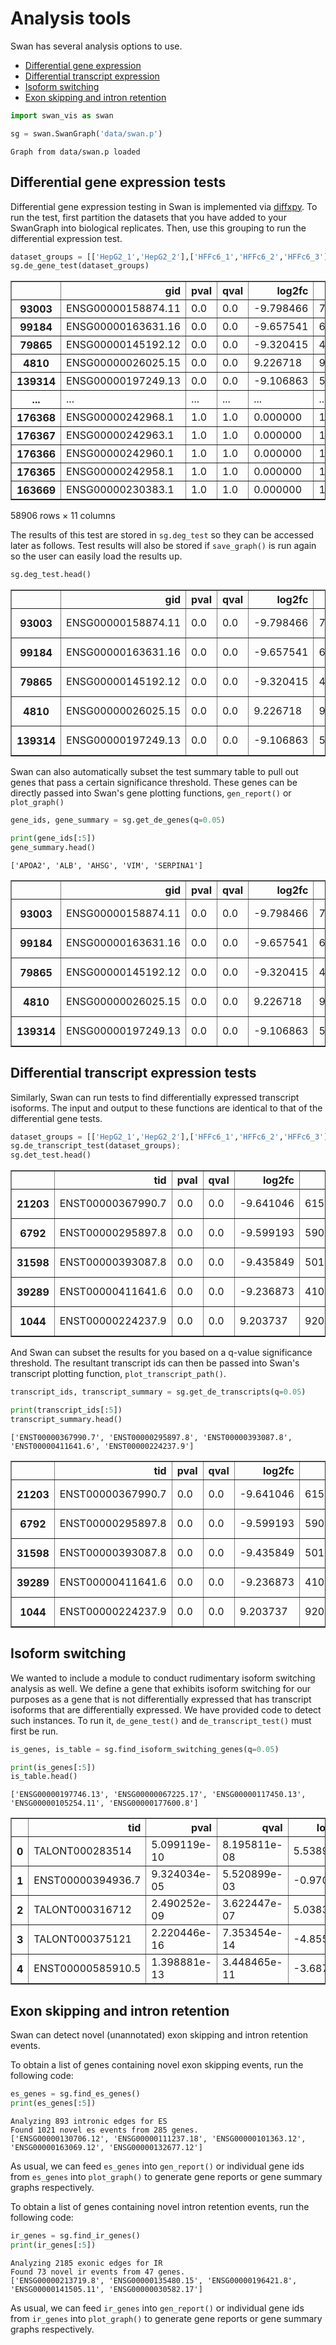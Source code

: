 # Analysis tools

Swan has several analysis options to use. 
* [Differential gene expression](#deg)
* [Differential transcript expression](#det)
* [Isoform switching](#is)
* [Exon skipping and intron retention](#es_ir)


```python
import swan_vis as swan

sg = swan.SwanGraph('data/swan.p')
```

    Graph from data/swan.p loaded


## <a name="deg"></a>Differential gene expression tests

Differential gene expression testing in Swan is implemented via [diffxpy](https://github.com/theislab/diffxpy). To run the test, first partition the datasets that you have added to your SwanGraph into biological replicates. Then, use this grouping to run the differential expression test.


```python
dataset_groups = [['HepG2_1','HepG2_2'],['HFFc6_1','HFFc6_2','HFFc6_3']]
sg.de_gene_test(dataset_groups)
```

<table border="1" class="dataframe">
  <thead>
    <tr style="text-align: right;">
      <th></th>
      <th>gid</th>
      <th>pval</th>
      <th>qval</th>
      <th>log2fc</th>
      <th>mean</th>
      <th>zero_mean</th>
      <th>grad</th>
      <th>coef_mle</th>
      <th>coef_sd</th>
      <th>ll</th>
      <th>gname</th>
    </tr>
  </thead>
  <tbody>
    <tr>
      <th>93003</th>
      <td>ENSG00000158874.11</td>
      <td>0.0</td>
      <td>0.0</td>
      <td>-9.798466</td>
      <td>7203.040430</td>
      <td>False</td>
      <td>8.236582e-07</td>
      <td>-9.798466</td>
      <td>0.597998</td>
      <td>-21.964623</td>
      <td>APOA2</td>
    </tr>
    <tr>
      <th>99184</th>
      <td>ENSG00000163631.16</td>
      <td>0.0</td>
      <td>0.0</td>
      <td>-9.657541</td>
      <td>6256.314453</td>
      <td>False</td>
      <td>2.962665e-07</td>
      <td>-9.657541</td>
      <td>0.583054</td>
      <td>-20.338973</td>
      <td>ALB</td>
    </tr>
    <tr>
      <th>79865</th>
      <td>ENSG00000145192.12</td>
      <td>0.0</td>
      <td>0.0</td>
      <td>-9.320415</td>
      <td>4466.045703</td>
      <td>False</td>
      <td>4.583478e-08</td>
      <td>-9.320415</td>
      <td>0.591606</td>
      <td>-20.613694</td>
      <td>AHSG</td>
    </tr>
    <tr>
      <th>4810</th>
      <td>ENSG00000026025.15</td>
      <td>0.0</td>
      <td>0.0</td>
      <td>9.226718</td>
      <td>9419.225325</td>
      <td>False</td>
      <td>1.069652e-06</td>
      <td>9.226718</td>
      <td>0.569277</td>
      <td>-24.014993</td>
      <td>VIM</td>
    </tr>
    <tr>
      <th>139314</th>
      <td>ENSG00000197249.13</td>
      <td>0.0</td>
      <td>0.0</td>
      <td>-9.106863</td>
      <td>5051.564227</td>
      <td>False</td>
      <td>1.033368e-06</td>
      <td>-9.106863</td>
      <td>0.496072</td>
      <td>-20.785889</td>
      <td>SERPINA1</td>
    </tr>
    <tr>
      <th>...</th>
      <td>...</td>
      <td>...</td>
      <td>...</td>
      <td>...</td>
      <td>...</td>
      <td>...</td>
      <td>...</td>
      <td>...</td>
      <td>...</td>
      <td>...</td>
      <td>...</td>
    </tr>
    <tr>
      <th>176368</th>
      <td>ENSG00000242968.1</td>
      <td>1.0</td>
      <td>1.0</td>
      <td>0.000000</td>
      <td>1.000000</td>
      <td>False</td>
      <td>0.000000e+00</td>
      <td>0.000000</td>
      <td>0.912871</td>
      <td>0.000000</td>
      <td>AC096992.1</td>
    </tr>
    <tr>
      <th>176367</th>
      <td>ENSG00000242963.1</td>
      <td>1.0</td>
      <td>1.0</td>
      <td>0.000000</td>
      <td>1.000000</td>
      <td>False</td>
      <td>0.000000e+00</td>
      <td>0.000000</td>
      <td>0.912871</td>
      <td>0.000000</td>
      <td>AC026336.1</td>
    </tr>
    <tr>
      <th>176366</th>
      <td>ENSG00000242960.1</td>
      <td>1.0</td>
      <td>1.0</td>
      <td>0.000000</td>
      <td>1.000000</td>
      <td>False</td>
      <td>0.000000e+00</td>
      <td>0.000000</td>
      <td>0.912871</td>
      <td>0.000000</td>
      <td>FTH1P23</td>
    </tr>
    <tr>
      <th>176365</th>
      <td>ENSG00000242958.1</td>
      <td>1.0</td>
      <td>1.0</td>
      <td>0.000000</td>
      <td>1.000000</td>
      <td>False</td>
      <td>0.000000e+00</td>
      <td>0.000000</td>
      <td>0.912871</td>
      <td>0.000000</td>
      <td>AC040975.1</td>
    </tr>
    <tr>
      <th>163669</th>
      <td>ENSG00000230383.1</td>
      <td>1.0</td>
      <td>1.0</td>
      <td>0.000000</td>
      <td>1.000000</td>
      <td>False</td>
      <td>0.000000e+00</td>
      <td>0.000000</td>
      <td>0.912871</td>
      <td>0.000000</td>
      <td>AC009245.1</td>
    </tr>
  </tbody>
</table>
<p>58906 rows × 11 columns</p>
</div>



The results of this test are stored in `sg.deg_test` so they can be accessed later as follows. Test results will also be stored if `save_graph()` is run again so the user can easily load the results up.


```python
sg.deg_test.head()
```

<div>
<table border="1" class="dataframe">
  <thead>
    <tr style="text-align: right;">
      <th></th>
      <th>gid</th>
      <th>pval</th>
      <th>qval</th>
      <th>log2fc</th>
      <th>mean</th>
      <th>zero_mean</th>
      <th>grad</th>
      <th>coef_mle</th>
      <th>coef_sd</th>
      <th>ll</th>
      <th>gname</th>
    </tr>
  </thead>
  <tbody>
    <tr>
      <th>93003</th>
      <td>ENSG00000158874.11</td>
      <td>0.0</td>
      <td>0.0</td>
      <td>-9.798466</td>
      <td>7203.040430</td>
      <td>False</td>
      <td>8.236582e-07</td>
      <td>-9.798466</td>
      <td>0.597998</td>
      <td>-21.964623</td>
      <td>APOA2</td>
    </tr>
    <tr>
      <th>99184</th>
      <td>ENSG00000163631.16</td>
      <td>0.0</td>
      <td>0.0</td>
      <td>-9.657541</td>
      <td>6256.314453</td>
      <td>False</td>
      <td>2.962665e-07</td>
      <td>-9.657541</td>
      <td>0.583054</td>
      <td>-20.338973</td>
      <td>ALB</td>
    </tr>
    <tr>
      <th>79865</th>
      <td>ENSG00000145192.12</td>
      <td>0.0</td>
      <td>0.0</td>
      <td>-9.320415</td>
      <td>4466.045703</td>
      <td>False</td>
      <td>4.583478e-08</td>
      <td>-9.320415</td>
      <td>0.591606</td>
      <td>-20.613694</td>
      <td>AHSG</td>
    </tr>
    <tr>
      <th>4810</th>
      <td>ENSG00000026025.15</td>
      <td>0.0</td>
      <td>0.0</td>
      <td>9.226718</td>
      <td>9419.225325</td>
      <td>False</td>
      <td>1.069652e-06</td>
      <td>9.226718</td>
      <td>0.569277</td>
      <td>-24.014993</td>
      <td>VIM</td>
    </tr>
    <tr>
      <th>139314</th>
      <td>ENSG00000197249.13</td>
      <td>0.0</td>
      <td>0.0</td>
      <td>-9.106863</td>
      <td>5051.564227</td>
      <td>False</td>
      <td>1.033368e-06</td>
      <td>-9.106863</td>
      <td>0.496072</td>
      <td>-20.785889</td>
      <td>SERPINA1</td>
    </tr>
  </tbody>
</table>
</div>



Swan can also automatically subset the test summary table to pull out genes that pass a certain significance threshold. These genes can be directly passed into Swan's gene plotting functions, `gen_report()` or `plot_graph()`


```python
gene_ids, gene_summary = sg.get_de_genes(q=0.05)
```


```python
print(gene_ids[:5])
gene_summary.head()
```

    ['APOA2', 'ALB', 'AHSG', 'VIM', 'SERPINA1']

<div>
<table border="1" class="dataframe">
  <thead>
    <tr style="text-align: right;">
      <th></th>
      <th>gid</th>
      <th>pval</th>
      <th>qval</th>
      <th>log2fc</th>
      <th>mean</th>
      <th>zero_mean</th>
      <th>grad</th>
      <th>coef_mle</th>
      <th>coef_sd</th>
      <th>ll</th>
      <th>gname</th>
    </tr>
  </thead>
  <tbody>
    <tr>
      <th>93003</th>
      <td>ENSG00000158874.11</td>
      <td>0.0</td>
      <td>0.0</td>
      <td>-9.798466</td>
      <td>7203.040430</td>
      <td>False</td>
      <td>8.236582e-07</td>
      <td>-9.798466</td>
      <td>0.597998</td>
      <td>-21.964623</td>
      <td>APOA2</td>
    </tr>
    <tr>
      <th>99184</th>
      <td>ENSG00000163631.16</td>
      <td>0.0</td>
      <td>0.0</td>
      <td>-9.657541</td>
      <td>6256.314453</td>
      <td>False</td>
      <td>2.962665e-07</td>
      <td>-9.657541</td>
      <td>0.583054</td>
      <td>-20.338973</td>
      <td>ALB</td>
    </tr>
    <tr>
      <th>79865</th>
      <td>ENSG00000145192.12</td>
      <td>0.0</td>
      <td>0.0</td>
      <td>-9.320415</td>
      <td>4466.045703</td>
      <td>False</td>
      <td>4.583478e-08</td>
      <td>-9.320415</td>
      <td>0.591606</td>
      <td>-20.613694</td>
      <td>AHSG</td>
    </tr>
    <tr>
      <th>4810</th>
      <td>ENSG00000026025.15</td>
      <td>0.0</td>
      <td>0.0</td>
      <td>9.226718</td>
      <td>9419.225325</td>
      <td>False</td>
      <td>1.069652e-06</td>
      <td>9.226718</td>
      <td>0.569277</td>
      <td>-24.014993</td>
      <td>VIM</td>
    </tr>
    <tr>
      <th>139314</th>
      <td>ENSG00000197249.13</td>
      <td>0.0</td>
      <td>0.0</td>
      <td>-9.106863</td>
      <td>5051.564227</td>
      <td>False</td>
      <td>1.033368e-06</td>
      <td>-9.106863</td>
      <td>0.496072</td>
      <td>-20.785889</td>
      <td>SERPINA1</td>
    </tr>
  </tbody>
</table>
</div>



## <a name="det"></a>Differential transcript expression tests

Similarly, Swan can run tests to find differentially expressed transcript isoforms. The input and output to these functions are identical to that of the differential gene tests.


```python
dataset_groups = [['HepG2_1','HepG2_2'],['HFFc6_1','HFFc6_2','HFFc6_3']]
sg.de_transcript_test(dataset_groups);
sg.det_test.head()
```


<div>
<table border="1" class="dataframe">
  <thead>
    <tr style="text-align: right;">
      <th></th>
      <th>tid</th>
      <th>pval</th>
      <th>qval</th>
      <th>log2fc</th>
      <th>mean</th>
      <th>zero_mean</th>
      <th>grad</th>
      <th>coef_mle</th>
      <th>coef_sd</th>
      <th>ll</th>
      <th>gid</th>
      <th>gname</th>
    </tr>
  </thead>
  <tbody>
    <tr>
      <th>21203</th>
      <td>ENST00000367990.7</td>
      <td>0.0</td>
      <td>0.0</td>
      <td>-9.641046</td>
      <td>6153.972461</td>
      <td>False</td>
      <td>2.680981e-07</td>
      <td>-9.641046</td>
      <td>0.599458</td>
      <td>-21.723931</td>
      <td>ENSG00000158874.11</td>
      <td>APOA2</td>
    </tr>
    <tr>
      <th>6792</th>
      <td>ENST00000295897.8</td>
      <td>0.0</td>
      <td>0.0</td>
      <td>-9.599193</td>
      <td>5901.748828</td>
      <td>False</td>
      <td>7.406762e-07</td>
      <td>-9.599193</td>
      <td>0.583689</td>
      <td>-20.330176</td>
      <td>ENSG00000163631.16</td>
      <td>ALB</td>
    </tr>
    <tr>
      <th>31598</th>
      <td>ENST00000393087.8</td>
      <td>0.0</td>
      <td>0.0</td>
      <td>-9.435849</td>
      <td>5012.441016</td>
      <td>False</td>
      <td>6.445624e-07</td>
      <td>-9.435849</td>
      <td>0.584451</td>
      <td>-20.120285</td>
      <td>ENSG00000197249.13</td>
      <td>SERPINA1</td>
    </tr>
    <tr>
      <th>39289</th>
      <td>ENST00000411641.6</td>
      <td>0.0</td>
      <td>0.0</td>
      <td>-9.236873</td>
      <td>4108.149609</td>
      <td>False</td>
      <td>4.956935e-08</td>
      <td>-9.236873</td>
      <td>0.592742</td>
      <td>-20.527872</td>
      <td>ENSG00000145192.12</td>
      <td>AHSG</td>
    </tr>
    <tr>
      <th>1044</th>
      <td>ENST00000224237.9</td>
      <td>0.0</td>
      <td>0.0</td>
      <td>9.203737</td>
      <td>9205.245637</td>
      <td>False</td>
      <td>1.456279e-06</td>
      <td>9.203737</td>
      <td>0.569203</td>
      <td>-23.507290</td>
      <td>ENSG00000026025.15</td>
      <td>VIM</td>
    </tr>
  </tbody>
</table>
</div>



And Swan can subset the results for you based on a q-value significance threshold. The resultant transcript ids can then be passed into Swan's transcript plotting function, `plot_transcript_path()`.


```python
transcript_ids, transcript_summary = sg.get_de_transcripts(q=0.05)
```


```python
print(transcript_ids[:5])
transcript_summary.head()
```

    ['ENST00000367990.7', 'ENST00000295897.8', 'ENST00000393087.8', 'ENST00000411641.6', 'ENST00000224237.9']





<div>
<table border="1" class="dataframe">
  <thead>
    <tr style="text-align: right;">
      <th></th>
      <th>tid</th>
      <th>pval</th>
      <th>qval</th>
      <th>log2fc</th>
      <th>mean</th>
      <th>zero_mean</th>
      <th>grad</th>
      <th>coef_mle</th>
      <th>coef_sd</th>
      <th>ll</th>
      <th>gid</th>
      <th>gname</th>
    </tr>
  </thead>
  <tbody>
    <tr>
      <th>21203</th>
      <td>ENST00000367990.7</td>
      <td>0.0</td>
      <td>0.0</td>
      <td>-9.641046</td>
      <td>6153.972461</td>
      <td>False</td>
      <td>2.680981e-07</td>
      <td>-9.641046</td>
      <td>0.599458</td>
      <td>-21.723931</td>
      <td>ENSG00000158874.11</td>
      <td>APOA2</td>
    </tr>
    <tr>
      <th>6792</th>
      <td>ENST00000295897.8</td>
      <td>0.0</td>
      <td>0.0</td>
      <td>-9.599193</td>
      <td>5901.748828</td>
      <td>False</td>
      <td>7.406762e-07</td>
      <td>-9.599193</td>
      <td>0.583689</td>
      <td>-20.330176</td>
      <td>ENSG00000163631.16</td>
      <td>ALB</td>
    </tr>
    <tr>
      <th>31598</th>
      <td>ENST00000393087.8</td>
      <td>0.0</td>
      <td>0.0</td>
      <td>-9.435849</td>
      <td>5012.441016</td>
      <td>False</td>
      <td>6.445624e-07</td>
      <td>-9.435849</td>
      <td>0.584451</td>
      <td>-20.120285</td>
      <td>ENSG00000197249.13</td>
      <td>SERPINA1</td>
    </tr>
    <tr>
      <th>39289</th>
      <td>ENST00000411641.6</td>
      <td>0.0</td>
      <td>0.0</td>
      <td>-9.236873</td>
      <td>4108.149609</td>
      <td>False</td>
      <td>4.956935e-08</td>
      <td>-9.236873</td>
      <td>0.592742</td>
      <td>-20.527872</td>
      <td>ENSG00000145192.12</td>
      <td>AHSG</td>
    </tr>
    <tr>
      <th>1044</th>
      <td>ENST00000224237.9</td>
      <td>0.0</td>
      <td>0.0</td>
      <td>9.203737</td>
      <td>9205.245637</td>
      <td>False</td>
      <td>1.456279e-06</td>
      <td>9.203737</td>
      <td>0.569203</td>
      <td>-23.507290</td>
      <td>ENSG00000026025.15</td>
      <td>VIM</td>
    </tr>
  </tbody>
</table>
</div>



## <a name="is"></a>Isoform switching

We wanted to include a module to conduct rudimentary isoform switching analysis as well. We define a gene that exhibits isoform switching for our purposes as a gene that is not differentially expressed that has transcript isoforms that are differentially expressed. We have provided code to detect such instances. To run it, `de_gene_test()` and `de_transcript_test()` must first be run.


```python
is_genes, is_table = sg.find_isoform_switching_genes(q=0.05)
```


```python
print(is_genes[:5])
is_table.head()
```

    ['ENSG00000197746.13', 'ENSG00000067225.17', 'ENSG00000117450.13', 'ENSG00000105254.11', 'ENSG00000177600.8']





<div>
<table border="1" class="dataframe">
  <thead>
    <tr style="text-align: right;">
      <th></th>
      <th>tid</th>
      <th>pval</th>
      <th>qval</th>
      <th>log2fc</th>
      <th>mean</th>
      <th>zero_mean</th>
      <th>grad</th>
      <th>coef_mle</th>
      <th>coef_sd</th>
      <th>ll</th>
      <th>gid</th>
      <th>gname</th>
    </tr>
  </thead>
  <tbody>
    <tr>
      <th>0</th>
      <td>TALONT000283514</td>
      <td>5.099119e-10</td>
      <td>8.195811e-08</td>
      <td>5.538936</td>
      <td>153.044266</td>
      <td>False</td>
      <td>2.116293e-07</td>
      <td>5.538936</td>
      <td>0.891074</td>
      <td>-21.442096</td>
      <td>ENSG00000197746.13</td>
      <td>PSAP</td>
    </tr>
    <tr>
      <th>1</th>
      <td>ENST00000394936.7</td>
      <td>9.324034e-05</td>
      <td>5.520899e-03</td>
      <td>-0.970022</td>
      <td>278.640723</td>
      <td>False</td>
      <td>5.421814e-08</td>
      <td>-0.970022</td>
      <td>0.248244</td>
      <td>-28.092922</td>
      <td>ENSG00000197746.13</td>
      <td>PSAP</td>
    </tr>
    <tr>
      <th>2</th>
      <td>TALONT000316712</td>
      <td>2.490252e-09</td>
      <td>3.622447e-07</td>
      <td>5.038395</td>
      <td>92.933382</td>
      <td>False</td>
      <td>2.948318e-08</td>
      <td>5.038395</td>
      <td>0.845071</td>
      <td>-19.486628</td>
      <td>ENSG00000067225.17</td>
      <td>PKM</td>
    </tr>
    <tr>
      <th>3</th>
      <td>TALONT000375121</td>
      <td>2.220446e-16</td>
      <td>7.353454e-14</td>
      <td>-4.855414</td>
      <td>51.973529</td>
      <td>False</td>
      <td>1.056665e-08</td>
      <td>-4.855414</td>
      <td>0.592949</td>
      <td>-11.909066</td>
      <td>ENSG00000117450.13</td>
      <td>PRDX1</td>
    </tr>
    <tr>
      <th>4</th>
      <td>ENST00000585910.5</td>
      <td>1.398881e-13</td>
      <td>3.448465e-11</td>
      <td>-3.687907</td>
      <td>23.070891</td>
      <td>False</td>
      <td>4.299709e-01</td>
      <td>-3.687907</td>
      <td>0.498608</td>
      <td>-7.304680</td>
      <td>ENSG00000105254.11</td>
      <td>TBCB</td>
    </tr>
  </tbody>
</table>
</div>



## <a name="es_ir"></a>Exon skipping and intron retention

Swan can detect novel (unannotated) exon skipping and intron retention events. 

To obtain a list of genes containing novel exon skipping events, run the following code:


```python
es_genes = sg.find_es_genes()
print(es_genes[:5])
```

    Analyzing 893 intronic edges for ES
    Found 1021 novel es events from 285 genes.
    ['ENSG00000130706.12', 'ENSG00000111237.18', 'ENSG00000101363.12', 'ENSG00000163069.12', 'ENSG00000132677.12']


As usual, we can feed `es_genes` into `gen_report()` or individual gene ids from `es_genes` into `plot_graph()` to generate gene reports or gene summary graphs respectively.

To obtain a list of genes containing novel intron retention events, run the following code:


```python
ir_genes = sg.find_ir_genes()
print(ir_genes[:5])
```

    Analyzing 2185 exonic edges for IR
    Found 73 novel ir events from 47 genes.
    ['ENSG00000213719.8', 'ENSG00000135480.15', 'ENSG00000196421.8', 'ENSG00000141505.11', 'ENSG00000030582.17']


As usual, we can feed `ir_genes` into `gen_report()` or individual gene ids from `ir_genes` into `plot_graph()` to generate gene reports or gene summary graphs respectively.
